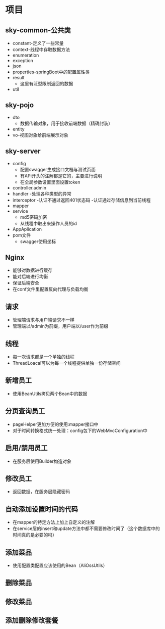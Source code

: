 # 项目
## sky-common-公共类
- constant-定义了一些常量
- context-线程中存取数据方法
- enumeration
- exception
- json
- properties-springBoot中的配置属性类
- result
  - 这里有泛型限制返回的数据
- util

## sky-pojo
- dto
  - 数据传输对象，用于接收前端数据（精确封装）
- entity
- vo-视图对象给前端展示对象

## sky-server
- config
  - 配置swagger生成接口文档与测试页面
  - 有APi开头的注解都是它的，主要进行说明
  - 在全局参数设置里面设置token 
- controller.admin
- handler
  -处理各种类型的异常
- interceptor
  -认证不通过返回401状态码
  -认证通过存储信息到当前线程
- mapper
- service
  - md5密码加密
  - 从线程中取出来操作人员的id
- AppAplication
- pom文件
  - swagger使用坐标

## Nginx
- 能够对数据进行缓存
- 能对后端进行均衡
- 保证后端安全
- 在conf文件里配置反向代理与负载均衡

## 请求
- 管理端请求与用户端请求不一样
- 管理端以/admin为前缀，用户端以/user作为前缀

## 线程
- 每一次请求都是一个单独的线程
- ThreadLoacal可以为每一个线程提供单独一份存储空间

## 新增员工
- 使用BeanUtils拷贝两个Bean中的数据

## 分页查询员工
- pageHelper更加方便的使用:mapper接口中
- 对于时间转换格式统一处理：config包下的WebMvcConfiguration中

##  启用/禁用员工
- 在服务层使用Builder构造对象

## 修改员工
- 返回数据，在服务层隐藏密码

## 自动添加设置时间的代码
- 在mapper的特定方法上加上自定义的注解
- 在service层的insert和update方法中都不需要修改时间了（这个数据库中的时间真的是必要的吗）

## 添加菜品
- 使用配置类配置应该使用的Bean（AliOssUtils）

## 删除菜品
## 修改菜品

## 添加删除修改套餐